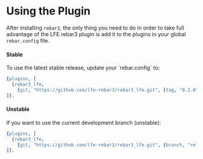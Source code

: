 # Using the Plugin

After installing `rebar3`, the only thing you need to do in order to take full
advantage of the LFE rebar3 plugin is add it to the plugins in your global
`rebar.config` file.

<div class="alert alert-success">
  <h4 class="alert-heading">
    <i class="fa fa-info-circle" aria-hidden="true"></i>
    Stable
  </h4>
  <p class="mb-0">
    To use the latest stable release, update your `rebar.config` to:
  </p>
</div>

```erlang
{plugins, [
  {rebar3_lfe,
    {git, "https://github.com/lfe-rebar3/rebar3_lfe.git", {tag, "0.2.0"}}}
]}.
```

<div class="alert alert-warning">
  <h4 class="alert-heading">
    <i class="fa fa-exclamation-triangle" aria-hidden="true"></i>
Unstable
  </h4>
  <p class="mb-0">
    If you want to use the current development branch (unstable):
  </p>
</div>

```erlang
{plugins, [
  {rebar3_lfe,
    {git, "https://github.com/lfe-rebar3/rebar3_lfe.git", {branch, "release/0.3.x"}}}
]}.
```
